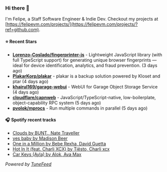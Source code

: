 ### Hi there 👋

I'm Felipe, a Staff Software Engineer & Indie Dev. Checkout my projects at [https://felipevm.com/projects/](https://felipevm.com/projects/?ref=github.com).

#### ⭐ Recent Stars
- **[Lorenzo-Coslado/fingerprinter-js](https://github.com/Lorenzo-Coslado/fingerprinter-js)** - Lightweight JavaScript library (with full TypeScript support) for generating unique browser fingerprints — ideal for device identification, analytics, and fraud prevention. (3 days ago)
- **[PlakarKorp/plakar](https://github.com/PlakarKorp/plakar)** - plakar is a backup solution powered by Kloset and ptar (4 days ago)
- **[khairul169/garage-webui](https://github.com/khairul169/garage-webui)** - WebUI for Garage Object Storage Service (4 days ago)
- **[cloudflare/capnweb](https://github.com/cloudflare/capnweb)** - JavaScript/TypeScript-native, low-boilerplate, object-capability RPC system (5 days ago)
- **[pvolok/mprocs](https://github.com/pvolok/mprocs)** - Run multiple commands in parallel (5 days ago)

#### 🎧 Spotify recent tracks
- [Clouds by BUNT., Nate Traveller](https://open.spotify.com/track/2lWc1iJlz2NVcStV5fbtPG)
- [yes baby by Madison Beer](https://open.spotify.com/track/2Nh1wIvPLDk4wK356m0nQA)
- [One in a Million by Bebe Rexha, David Guetta](https://open.spotify.com/track/3YfGTvsTAWGC2lgoDOikUz)
- [Hot In It (feat. Charli XCX) by Tiësto, Charli xcx](https://open.spotify.com/track/5pNFibJLq7dvoDVIIcQBkn)
- [Car Keys (Ayla) by Alok, Ava Max](https://open.spotify.com/track/00E0Z2jrF7reoHps4zcbWQ)

_Powered by [TuneFeed](https://tunefeed.app?ref=github.com)_
